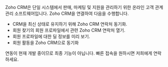 Zoho CRM은 단일 시스템에서 판매, 마케팅 및 지원을 관리하기 위한 온라인 고객 관계 관리 소프트웨어입니다. Zoho CRM을 연결하여 다음을 수행합니다.

- CRM을 최신 상태로 유지하기 위해 Zoho CRM 연락처 동기화.
- 회원 찾기의 회원 프로파일에서 관련 Zoho CRM 연락처 열기.
- 회원 프로파일에 대한 딜 정보를 미리 보기.
- 회원 활동을 Zoho CRM으로 동기화

연동이 현재 개발 중이므로 최종 기능이 아닙니다. 빠른 접속을 원하시면 저희에게 연락하세요.